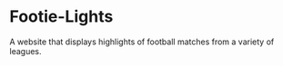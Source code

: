 <h1>Footie-Lights</h1>
A website that displays highlights of football matches from a variety of leagues.
